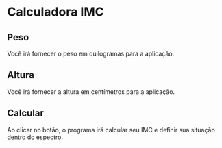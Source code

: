 # Calculadora IMC

## Peso
Você irá fornecer o peso em quilogramas para a aplicação.

## Altura
Você irá fornecer a altura em centímetros para a aplicação.

## Calcular
Ao clicar no botão, o programa irá calcular seu IMC e definir sua situação dentro do espectro.